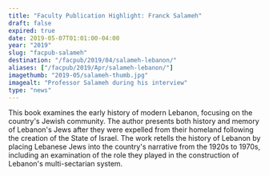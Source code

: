 ```yaml
---
title: "Faculty Publication Highlight: Franck Salameh"
draft: false
expired: true
date: 2019-05-07T01:01:00-04:00
year: "2019"
slug: "facpub-salameh"
destination: "/facpub/2019/04/salameh-lebanon/"
aliases: ["/facpub/2019/Apr/salameh-lebanon/"]
imagethumb: "2019-05/salameh-thumb.jpg"
imagealt: "Professor Salameh during his interview"
type: "news"
---
```


This book examines the early history of modern Lebanon, focusing on the country's Jewish community. The author presents both history and memory of Lebanon's Jews after they were expelled from their homeland following the creation of the State of Israel. The work retells the history of Lebanon by placing Lebanese Jews into the country's narrative from the 1920s to 1970s, including an examination of the role they played in the construction of Lebanon's multi-sectarian system.

